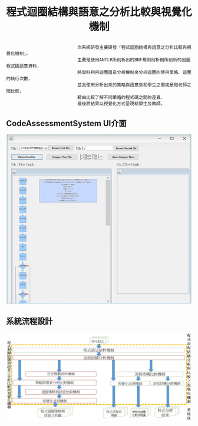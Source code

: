 # <p align="center">程式迴圈結構與語意之分析比較與視覺化機制</p>


                               次系統研發主要研發「程式迴圈結構與語意之分析比較與視覺化機制」，
                               主要是使用ANTLR所剖析出的BNF規則剖析樹所剖析的迴圈程式碼語意資料，
                               將資料利用迴圈語意分析機制來分析迴圈的使用策略、迴圈的執行次數，
                               並且使用分析出來的策略與語意來和學生之間或是和老師之間比較，
                               藉由比較了解不同策略的程式碼之間的差異，
                               最後將結果以視覺化方式呈現給學生及教師。

## CodeAssessmentSystem UI介面
<p align="center">
<img src ="img/ui.jpg" width = 500>
</p>

## 系統流程設計
<p align="center">
<img src ="img/系統設計.jpg" width = 500>
</p>

